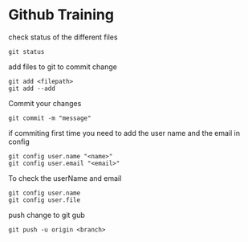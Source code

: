 # Github Training


check status of the different files
````
git status
````

add files to git to commit change 
````
git add <filepath>
git add --add
````

Commit your changes
````
git commit -m "message"
````

if commiting first time you need to add the user name and the email in config
````
git config user.name "<name>"
git config user.email "<email>"
````
To check the userName and email
````
git config user.name
git config user.file
````
push change to git gub
````
git push -u origin <branch>
````